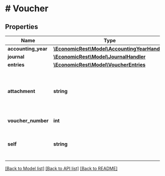 # # Voucher

## Properties

Name | Type | Description | Notes
------------ | ------------- | ------------- | -------------
**accounting_year** | [**\EconomicRest\Model\AccountingYearHandler**](AccountingYearHandler.md) |  | [optional]
**journal** | [**\EconomicRest\Model\JournalHandler**](JournalHandler.md) |  | [optional]
**entries** | [**\EconomicRest\Model\VoucherEntries**](VoucherEntries.md) |  | [optional]
**attachment** | **string** | A unique reference to the attachment file on the given voucher. | [optional]
**voucher_number** | **int** | Voucher number | [optional]
**self** | **string** | A unique reference to the specific voucher. | [optional]

[[Back to Model list]](../../README.md#models) [[Back to API list]](../../README.md#endpoints) [[Back to README]](../../README.md)
